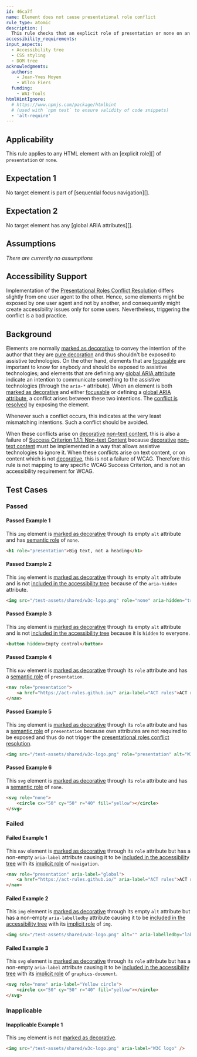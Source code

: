 ```yaml
---
id: 46ca7f
name: Element does not cause presentational role conflict
rule_type: atomic
description: |
  This rule checks that an explicit role of presentation or none on an element is not ignored by the browser because of conflict resolution.
accessibility_requirements:
input_aspects:
  - Accessibility tree
  - CSS styling
  - DOM tree
acknowledgments:
  authors:
    - Jean-Yves Moyen
    - Wilco Fiers
  funding:
    - WAI-Tools
htmlHintIgnore:
  # https://www.npmjs.com/package/htmlhint
  # (used with `npm test` to ensure validity of code snippets)
  - 'alt-require'
---
```


## Applicability

This rule applies to any HTML element with an [explicit role][] of `presentation` or `none`.

## Expectation 1

No target element is part of [sequential focus navigation][].

## Expectation 2

No target element has any [global ARIA attributes][].

## Assumptions

_There are currently no assumptions_

## Accessibility Support

Implementation of the [Presentational Roles Conflict Resolution][] differs slightly from one user agent to the other. Hence, some elements might be exposed by one user agent and not by another, and consequently might create accessibility issues only for some users. Nevertheless, triggering the conflict is a bad practice.

## Background

Elements are normally [marked as decorative][] to convey the intention of the author that they are [pure decoration][decorative] and thus shouldn't be exposed to assistive technologies. On the other hand, elements that are [focusable][] are important to know for anybody and should be exposed to assistive technologies; and elements that are defining any [global ARIA attribute][] indicate an intention to communicate something to the assistive technologies (through the `aria-*` attribute). When an element is both [marked as decorative][] and either [focusable][] or defining a [global ARIA attribute][], a conflict arises between these two intentions. The [conflict is resolved][presentational roles conflict resolution] by exposing the element.

Whenever such a conflict occurs, this indicates at the very least mismatching intentions. Such a conflict should be avoided.

When these conflicts arise on [decorative][] [non-text content][], this is also a failure of [Success Criterion 1.1.1: Non-text Content][sc111] because [decorative][] [non-text content][] must be implemented in a way that allows assistive technologies to ignore it. When these conflicts arise on text content, or on content which is not [decorative][], this is not a failure of WCAG. Therefore this rule is not mapping to any specific WCAG Success Criterion, and is not an accessibility requirement for WCAG.

## Test Cases

### Passed

#### Passed Example 1

This `img` element is [marked as decorative][] through its empty `alt` attribute and has [semantic role][] of `none`.

```html
<h1 role="presentation">Big text, not a heading</h1>
```

#### Passed Example 2

This `img` element is [marked as decorative][] through its empty `alt` attribute and is not [included in the accessibility tree][] because of the `aria-hidden` attribute.

```html
<img src="/test-assets/shared/w3c-logo.png" role="none" aria-hidden="true" />
```

#### Passed Example 3

This `img` element is [marked as decorative][] through its empty `alt` attribute and is not [included in the accessibility tree][] because it is `hidden` to everyone.

```html
<button hidden>Empty control</button>
```

#### Passed Example 4

This `nav` element is [marked as decorative][] through its `role` attribute and has a [semantic role][] of `presentation`.

```html
<nav role="presentation">
	<a href="https://act-rules.github.io/" aria-label="ACT rules">ACT rules</a>
</nav>
```

#### Passed Example 5

This `img` element is [marked as decorative][] through its `role` attribute and has a [semantic role][] of `presentation` because own attributes are not required to be exposed and thus do not trigger the [presentational roles conflict resolution][].

```html
<img src="/test-assets/shared/w3c-logo.png" role="presentation" alt="W3C logo" />
```

#### Passed Example 6

This `svg` element is [marked as decorative][] through its `role` attribute and has a [semantic role][] of `none`.

```html
<svg role="none">
	<circle cx="50" cy="50" r="40" fill="yellow"></circle>
</svg>
```

### Failed

#### Failed Example 1

This `nav` element is [marked as decorative][] through its `role` attribute but has a non-empty `aria-label` attribute causing it to be [included in the accessibility tree][] with its [implicit role][] of `navigation`.

```html
<nav role="presentation" aria-label="global">
	<a href="https://act-rules.github.io/" aria-label="ACT rules">ACT rules</a>
</nav>
```

#### Failed Example 2

This `img` element is [marked as decorative][] through its empty `alt` attribute but has a non-empty `aria-labelledby` attribute causing it to be [included in the accessibility tree][] with its [implicit role][] of `img`.

```html
<img src="/test-assets/shared/w3c-logo.png" alt="" aria-labelledby="label" /> <span hidden id="label">W3C logo</span>
```

#### Failed Example 3

This `svg` element is [marked as decorative][] through its `role` attribute but has a non-empty `aria-label` attribute causing it to be [included in the accessibility tree][] with its [implicit role][] of `graphics-document`.

```html
<svg role="none" aria-label="Yellow circle">
	<circle cx="50" cy="50" r="40" fill="yellow"></circle>
</svg>
```

### Inapplicable

#### Inapplicable Example 1

This `img` element is not [marked as decorative][].

```html
<img src="/test-assets/shared/w3c-logo.png" aria-label="W3C logo" />
```

[decorative]: https://www.w3.org/TR/WCAG21/#dfn-pure-decoration 'WCAG definition of Pure decoration'
[focusable]: #focusable 'Definition of Focusable'
[global aria attribute]: https://www.w3.org/TR/wai-aria-1.1/#global_states 'List of Global ARIA States and Properties'
[implicit role]: #implicit-role 'Definition of Implicit Role'
[included in the accessibility tree]: #included-in-the-accessibility-tree 'Definition of Included in the Accessibility Tree'
[marked as decorative]: #marked-as-decorative 'Definition of Marked as decorative'
[non-text content]: https://www.w3.org/TR/WCAG21/#dfn-non-text-content 'WCAG definition of Non-text content'
[presentational roles conflict resolution]: https://www.w3.org/TR/wai-aria-1.1/#conflict_resolution_presentation_none 'Presentational Roles Conflict Resolution'
[sc111]: https://www.w3.org/TR/WCAG21/#non-text-content 'Success Criterion 1.1.1: Non-text Content'
[semantic role]: #semantic-role 'Definition of Semantic Role'
